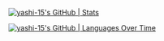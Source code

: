 [![yashi-15's GitHub | Stats](https://stats.quine.sh/yashi-15/github?theme=dark)](https://quine.sh?utm_source=widgets&utm_campaign=yashi-15)

[![yashi-15's GitHub | Languages Over Time](https://stats.quine.sh/yashi-15/languages-over-time?theme=dark)](https://quine.sh?utm_source=widgets&utm_campaign=yashi-15)
